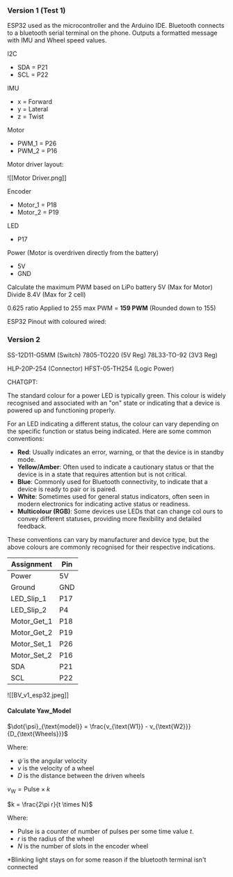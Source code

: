 ### Version 1 (Test 1)

ESP32 used as the microcontroller and the Arduino IDE. Bluetooth connects to a bluetooth serial terminal on the phone. Outputs a  formatted message with IMU and Wheel speed values.

I2C
- SDA = P21
- SCL = P22

IMU
- x = Forward
- y = Lateral
- z = Twist

Motor
- PWM_1 = P26
- PWM_2 = P16

Motor driver layout:

![[Motor Driver.png]]

Encoder
- Motor_1 = P18
- Motor_2 = P19

LED
- P17

Power (Motor is overdriven directly from the battery)
- 5V
- GND

Calculate the maximum PWM based on LiPo battery
5V (Max for Motor)
Divide
8.4V (Max for 2 cell)

0.625 ratio
Applied to 255 max PWM
= **159 PWM** (Rounded down to 155)

ESP32 Pinout with coloured wired:

### Version 2

SS-12D11-G5MM (Switch)
7805-TO220 (5V Reg)
78L33-TO-92 (3V3 Reg)

HLP-20P-254 (Connector)
HFST-05-TH254 (Logic Power)

CHATGPT:

The standard colour for a power LED is typically green. This colour is widely recognised and associated with an "on" state or indicating that a device is powered up and functioning properly.

For an LED indicating a different status, the colour can vary depending on the specific function or status being indicated. Here are some common conventions:

- **Red**: Usually indicates an error, warning, or that the device is in standby mode.
- **Yellow/Amber**: Often used to indicate a cautionary status or that the device is in a state that requires attention but is not critical.
- **Blue**: Commonly used for Bluetooth connectivity, to indicate that a device is ready to pair or is paired.
- **White**: Sometimes used for general status indicators, often seen in modern electronics for indicating active status or readiness.
- **Multicolour (RGB)**: Some devices use LEDs that can change col ours to convey different statuses, providing more flexibility and detailed feedback.

These conventions can vary by manufacturer and device type, but the above colours are commonly recognised for their respective indications.

| **Assignment** | **Pin** |
| -------------- | ------- |
| Power          | 5V      |
| Ground         | GND     |
| LED_Slip_1     | P17     |
| LED_Slip_2     | P4      |
| Motor_Get_1    | P18     |
| Motor_Get_2    | P19     |
| Motor_Set_1    | P26     |
| Motor_Set_2    | P16     |
| SDA            | P21     |
| SCL            | P22     |

![[BV_v1_esp32.jpeg]]

#### Calculate Yaw_Model

$\dot{\psi}_{\text{model}} = \frac{v_{\text{W1}} - v_{\text{W2}}}{D_{\text{Wheels}}}$

Where:
- $\dot{\psi}$ is the angular velocity
- $v$ is the velocity of a wheel
- $D$ is the distance between the driven wheels

$v_{\text{W}} = \text{Pulse} \times k$

$k = \frac{2\pi r}{t \times N}$

Where:
- Pulse is a counter of number of pulses per some time value $t$.
- $r$ is the radius of the wheel
- $N$ is the number of slots in the encoder wheel

*Blinking light stays on for some reason if the bluetooth terminal isn't connected